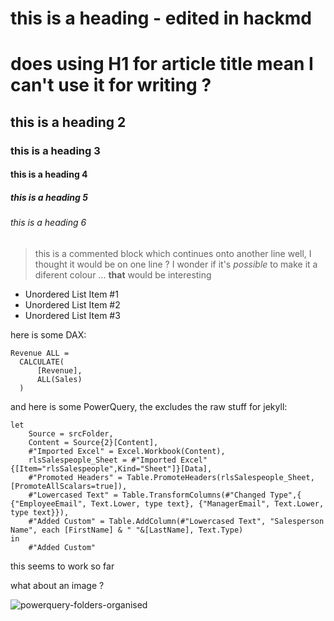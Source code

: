 # this is a heading - edited in hackmd

# does using H1 for article title mean I can't use it for writing ?

## this is a heading 2

### this is a heading 3

#### this is a heading 4

##### this is a heading 5

###### this is a heading 6

> this is a commented block
> which continues onto another line
> well, I thought it would be on one line ?  I wonder if it's *possible* to make it a diferent colour ... **that** would be interesting

* Unordered List Item #1
* Unordered List Item #2
* Unordered List Item #3

here is some DAX:
```dax
Revenue ALL = 
  CALCULATE(
      [Revenue],
      ALL(Sales)
  )
```

and here is some PowerQuery, the excludes the raw stuff for jekyll:

```powerquery
let
    Source = srcFolder,
    Content = Source{2}[Content],
    #"Imported Excel" = Excel.Workbook(Content),
    rlsSalespeople_Sheet = #"Imported Excel"{[Item="rlsSalespeople",Kind="Sheet"]}[Data],
    #"Promoted Headers" = Table.PromoteHeaders(rlsSalespeople_Sheet, [PromoteAllScalars=true]),
    #"Lowercased Text" = Table.TransformColumns(#"Changed Type",{ {"EmployeeEmail", Text.Lower, type text}, {"ManagerEmail", Text.Lower, type text}}),
    #"Added Custom" = Table.AddColumn(#"Lowercased Text", "Salesperson Name", each [FirstName] & " "&[LastName], Text.Type)
in
    #"Added Custom"
```

this seems to work so far

what about an image ?

![powerquery-folders-organised](https://user-images.githubusercontent.com/16735754/148458554-b7693893-6652-4bd3-a3af-55ec6f1028c3.png)





